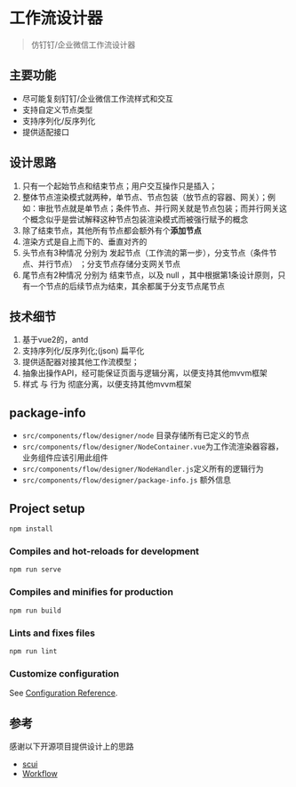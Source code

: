 # 工作流设计器

> 仿钉钉/企业微信工作流设计器

## 主要功能

* 尽可能复刻钉钉/企业微信工作流样式和交互
* 支持自定义节点类型
* 支持序列化/反序列化
* 提供适配接口

## 设计思路

1. 只有一个起始节点和结束节点；用户交互操作只是插入；
2. 整体节点渲染模式就两种，单节点、节点包装（放节点的容器、网关）；例如：审批节点就是单节点；条件节点、并行网关就是节点包装；而并行网关这个概念似乎是尝试解释这种节点包装渲染模式而被强行赋予的概念
3. 除了结束节点，其他所有节点都会额外有个<b>添加节点</b>
4. 渲染方式是自上而下的、垂直对齐的
5. 头节点有3种情况 分别为 发起节点（工作流的第一步），分支节点（条件节点、并行节点） ；分支节点存储分支网关节点
6. 尾节点有2种情况 分别为 结束节点，以及 null ，其中根据第1条设计原则，只有一个节点的后续节点为结束，其余都属于分支节点尾节点

## 技术细节

1. 基于vue2的，antd
2. 支持序列化/反序列化;(json) 扁平化
3. 提供适配器对接其他工作流模型；
4. 抽象出操作API，经可能保证页面与逻辑分离，以便支持其他mvvm框架
6. 样式 与 行为 彻底分离，以便支持其他mvvm框架

## package-info

* ``src/components/flow/designer/node`` 目录存储所有已定义的节点
* ``src/components/flow/designer/NodeContainer.vue``为工作流渲染器容器，业务组件应该引用此组件
* ``src/components/flow/designer/NodeHandler.js``定义所有的逻辑行为
* ``src/components/flow/designer/package-info.js`` 额外信息

## Project setup

```
npm install
```

### Compiles and hot-reloads for development

```
npm run serve
```

### Compiles and minifies for production

```
npm run build
```

### Lints and fixes files

```
npm run lint
```

### Customize configuration

See [Configuration Reference](https://cli.vuejs.org/config/).

## 参考

感谢以下开源项目提供设计上的思路

* [scui](https://gitee.com/lolicode/scui)
* [Workflow](https://github.com/StavinLi/Workflow)


